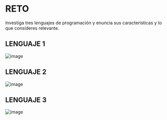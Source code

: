 # RETO
Investiga tres lenguajes de programación y enuncia sus características y lo que consideres relevante.

## LENGUAJE 1
![image](https://user-images.githubusercontent.com/101214631/157936099-44fb254f-d265-4428-9cdc-ebcb1b9e8515.png)


## LENGUAJE 2
![image](https://user-images.githubusercontent.com/101214631/157936191-1329ac02-8779-409c-8ebf-2779774f4c69.png)

## LENGUAJE 3
![image](https://user-images.githubusercontent.com/101214631/157936267-64959160-bf2d-4899-980f-71cc94cacd7a.png)
